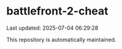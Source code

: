 # battlefront-2-cheat

Last updated: 2025-07-04 06:29:28

This repository is automatically maintained.

